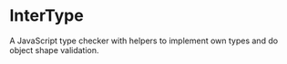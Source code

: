 

# InterType

A JavaScript type checker with helpers to implement own types and do object shape validation.




